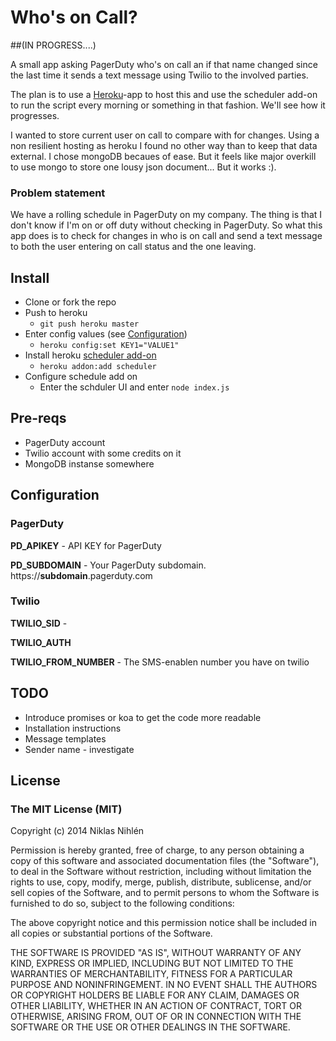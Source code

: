 # Who's on Call?

##(IN PROGRESS....)

A small app asking PagerDuty who's on call an if that name changed since the last time it sends a text message using Twilio to the involved parties.

The plan is to use a [Heroku](http://heroku.com)-app to host this and use the scheduler add-on to run the script every morning or something in that fashion. We'll see how it progresses.

I wanted to store current user on call to compare with for changes. Using a non resilient hosting as heroku I found no other way than to keep that data external. I chose mongoDB becaues of ease. But it feels like major overkill to use mongo to store one lousy json document... But it works :).

### Problem statement
We have a rolling schedule in PagerDuty on my company. The thing is that I don't know if I'm on or off duty without checking in PagerDuty. So what this app does is to check for changes in who is on call and send a text message to both the user entering on call status and the one leaving. 

## Install

* Clone or fork the repo
* Push to heroku
    * 	```git push heroku master```
* Enter config values (see [Configuration](#Configuration))
    *	```heroku config:set KEY1="VALUE1"```   
* Install heroku [scheduler add-on](https://addons.heroku.com/scheduler)
	* ```heroku addon:add scheduler```	
* Configure schedule add on
	* Enter the schduler UI and enter `node index.js`
 


## Pre-reqs
 * PagerDuty account
 * Twilio account with some credits on it
 * MongoDB instanse somewhere


## Configuration

### PagerDuty 

**PD_APIKEY** - API KEY for PagerDuty

**PD_SUBDOMAIN** - Your PagerDuty subdomain. https://__subdomain__.pagerduty.com


### Twilio
**TWILIO_SID** - 

**TWILIO_AUTH**

**TWILIO_FROM_NUMBER** - The SMS-enablen number you have on twilio




## TODO
* Introduce promises or koa to get the code more readable
* Installation instructions
* Message templates
* Sender name - investigate



## License

### The MIT License (MIT)

Copyright (c) 2014 Niklas Nihlén

Permission is hereby granted, free of charge, to any person obtaining a copy
of this software and associated documentation files (the "Software"), to deal
in the Software without restriction, including without limitation the rights
to use, copy, modify, merge, publish, distribute, sublicense, and/or sell
copies of the Software, and to permit persons to whom the Software is
furnished to do so, subject to the following conditions:

The above copyright notice and this permission notice shall be included in all
copies or substantial portions of the Software.

THE SOFTWARE IS PROVIDED "AS IS", WITHOUT WARRANTY OF ANY KIND, EXPRESS OR
IMPLIED, INCLUDING BUT NOT LIMITED TO THE WARRANTIES OF MERCHANTABILITY,
FITNESS FOR A PARTICULAR PURPOSE AND NONINFRINGEMENT. IN NO EVENT SHALL THE
AUTHORS OR COPYRIGHT HOLDERS BE LIABLE FOR ANY CLAIM, DAMAGES OR OTHER
LIABILITY, WHETHER IN AN ACTION OF CONTRACT, TORT OR OTHERWISE, ARISING FROM,
OUT OF OR IN CONNECTION WITH THE SOFTWARE OR THE USE OR OTHER DEALINGS IN THE
SOFTWARE.
